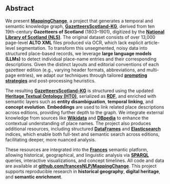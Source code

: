 ## Abstract

We present **[MappingChange](https://github.com/francesNLP/MappingChange)**, a project that generates a temporal and semantic knowledge graph, **[GazetteersScotland-KG](https://github.com/francesNLP/MappingChange)**, derived from ten 19th-century **Gazetteers of Scotland** (1803–1901), digitized by the **[National Library of Scotland (NLS)](https://www.nls.uk/)**. The original dataset consists of over 13,000 page-level **ALTO XML** files produced via OCR, which lack explicit article-level segmentation. To transform this unsegmented, noisy data into structured place-based records, we leverage **large language models (LLMs)** to detect individual place-name entries and their corresponding descriptions. Given the distinct layouts and editorial conventions of each gazetteer edition (e.g., varying header formats, abbreviations, and multi-page entries), we adapt our techniques through tailored **[prompting strategies](https://en.wikipedia.org/wiki/Prompt_engineering)** and post-processing heuristics.

The resulting **[GazetteersScotland-KG](https://github.com/francesNLP/MappingChange)** is structured using the updated **[Heritage Textual Ontology (HTO)](https://w3id.org/hto)**, serialized as **[RDF](https://www.w3.org/RDF/)**, and enriched with semantic layers such as **entity disambiguation**, **temporal linking**, and **concept evolution**. **Embeddings** are used to link related place descriptions across editions, providing further depth to the graph. We integrate external knowledge from sources like **[Wikidata](https://www.wikidata.org)** and **[DBpedia](https://www.dbpedia.org)** to enhance the contextual understanding of place names. The project also produces additional resources, including structured **[DataFrames](https://pandas.pydata.org/pandas-docs/stable/reference/api/pandas.DataFrame.html)** and **[Elasticsearch](https://www.elastic.co/)** indices, which enable both full-text and semantic search across editions, facilitating deeper, more nuanced analysis.

These resources are integrated into the **[Frances](http://www.frances-ai.com)** semantic platform, allowing historical, geographical, and linguistic analysis via **[SPARQL](https://www.w3.org/TR/rdf-sparql-query/)** queries, interactive visualizations, and concept timelines. All code and data are available at **[github.com/francesNLP/MappingChange](https://github.com/francesNLP/MappingChange)**. This project supports reproducible research in **historical geography**, **digital heritage**, and **semantic enrichment**.

